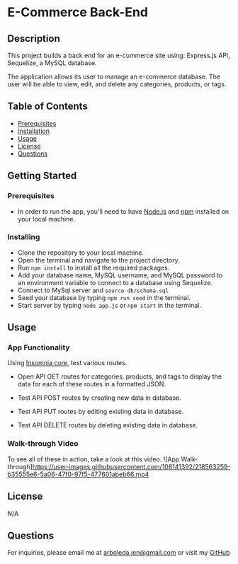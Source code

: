 # E-Commerce Back-End

  ## Description
  This project builds a back end for an e-commerce site using: Express.js API, Sequelize, a MySQL database.

  The application allows its user to manage an e-commerce database. The user will be able to view, edit, and delete any categories, products, or tags. 

  ## Table of Contents
  * [Prerequisites](#prerequisites)
  * [Installation](#installing)
  * [Usage](#usage)
  * [License](#license)
  * [Questions](#questions)

  ## Getting Started

  ### Prerequisites
  * In order to run the app, you'll need to have [Node.js](https://nodejs.org/en/download/) and [npm](https://docs.npmjs.com/about-npm) installed on your local machine. 

  ### Installing
  * Clone the repository to your local machine.
  * Open the terminal and navigate to the project directory.
  * Run `npm install` to install all the required packages.
  * Add your database name, MySQL username, and MySQL password to an environment variable to connect to a database using Sequelize.
  * Connect to MySql server and `source db/schema.sql`
  * Seed your database by typing `npm run seed` in the terminal.
  * Start server by typing `node app.js` or `npm start` in the terminal.

  ## Usage

  ### App Functionality

  Using [Insomnia core](https://insomnia.rest/download), test various routes.

  * Open API GET routes for categories, products, and tags to display the data for each of these routes in a formatted JSON.

  * Test API POST routes by creating new data in database.

  * Test API PUT routes by editing existing data in database.

  * Test API DELETE routes by deleting existing data in database.

  ### Walk-through Video
  To see all of these in action, take a look at this video.
  ![App Walk-through]https://user-images.githubusercontent.com/108141392/218563259-b35555e6-5a06-47f0-97f5-477601abeb66.mp4





  ## License
  N/A

  ## Questions
  For inquiries, please email me at arboleda.jen@gmail.com or visit my [GitHub](https://github.com/internetjen)
